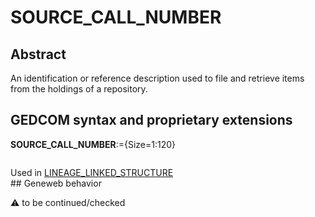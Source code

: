 ﻿# SOURCE_CALL_NUMBER
## Abstract
An identification or reference description used to file and retrieve items from the holdings of a
repository.


## GEDCOM syntax and proprietary extensions

**SOURCE_CALL_NUMBER**:={Size=1:120}
<pre>
</pre>
Used in <a href=Ged.LINEAGE_LINKED_STRUCTURE.md>LINEAGE_LINKED_STRUCTURE</a><br />## Geneweb behavior


:warning: to be continued/checked

